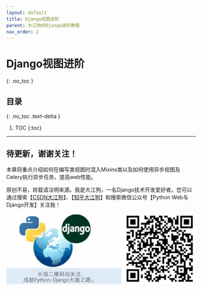 ```yaml
---
layout: default
title: Django视图进阶
parent: 大江狗的Django进阶教程
nav_order: 2
---
```


# Django视图进阶
{: .no_toc }

## 目录
{: .no_toc .text-delta }

1. TOC
{:toc}

---

## 待更新，谢谢关注！

本章将重点介绍如何在编写类视图时混入Mixins类以及如何使用异步视图及Celery执行异步任务，提高web性能。

原创不易，转载请注明来源。我是大江狗，一名Django技术开发爱好者。您可以通过搜索【<a href="https://blog.csdn.net/weixin_42134789">CSDN大江狗</a>】、【<a href="https://www.zhihu.com/people/shi-yun-bo-53">知乎大江狗</a>】和搜索微信公众号【Python Web与Django开发】关注我！

![Python Web与Django开发](../../assets/images/django.png)